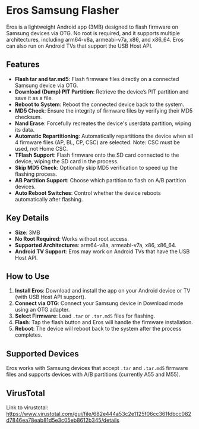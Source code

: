# Eros Samsung Flasher

Eros is a lightweight Android app (3MB) designed to flash firmware on Samsung devices via OTG. No root is required, and it supports multiple architectures, including arm64-v8a, armeabi-v7a, x86, and x86_64. Eros can also run on Android TVs that support the USB Host API.

## Features

- **Flash tar and tar.md5**: Flash firmware files directly on a connected Samsung device via OTG.
- **Download (Dump) PIT Partition**: Retrieve the device’s PIT partition and save it as a file.
- **Reboot to System**: Reboot the connected device back to the system.
- **MD5 Check**: Ensure the integrity of firmware files by verifying their MD5 checksum.
- **Nand Erase**: Forcefully recreates the device's userdata partition, wiping its data.
- **Automatic Repartitioning**: Automatically repartitions the device when all 4 firmware files (AP, BL, CP, CSC) are selected. Note: CSC must be used, not Home CSC.
- **TFlash Support**: Flash firmware onto the SD card connected to the device, wiping the SD card in the process.
- **Skip MD5 Check**: Optionally skip MD5 verification to speed up the flashing process.
- **AB Partition Support**: Choose which partition to flash on A/B partition devices.
- **Auto Reboot Switches**: Control whether the device reboots automatically after flashing.

## Key Details

- **Size**: 3MB
- **No Root Required**: Works without root access.
- **Supported Architectures**: arm64-v8a, armeabi-v7a, x86, x86_64.
- **Android TV Support**: Eros may work on Android TVs that have the USB Host API.

## How to Use

1. **Install Eros**: Download and install the app on your Android device or TV (with USB Host API support).
2. **Connect via OTG**: Connect your Samsung device in Download mode using an OTG adapter.
3. **Select Firmware**: Load `.tar` or `.tar.md5` files for flashing.
4. **Flash**: Tap the flash button and Eros will handle the firmware installation.
5. **Reboot**: The device will reboot back to the system after the process completes.

## Supported Devices

Eros works with Samsung devices that accept `.tar` and `.tar.md5` firmware files and supports devices with A/B partitions (currently A55 and M55).

## VirusTotal
Link to virustotal: https://www.virustotal.com/gui/file/682e444a53c2e1125f06cc361fdbcc082d7846ea78eab81d5e3c05eb8612b345/details
